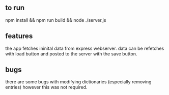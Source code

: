 ## to run
npm install && npm run build && node ./server.js  

## features
the app fetches ininital data from express webserver. data can be refetches with load button and posted to the server with the save button.

## bugs
there are some bugs with modifying dictionaries (especially removing entries) however this was not required.
